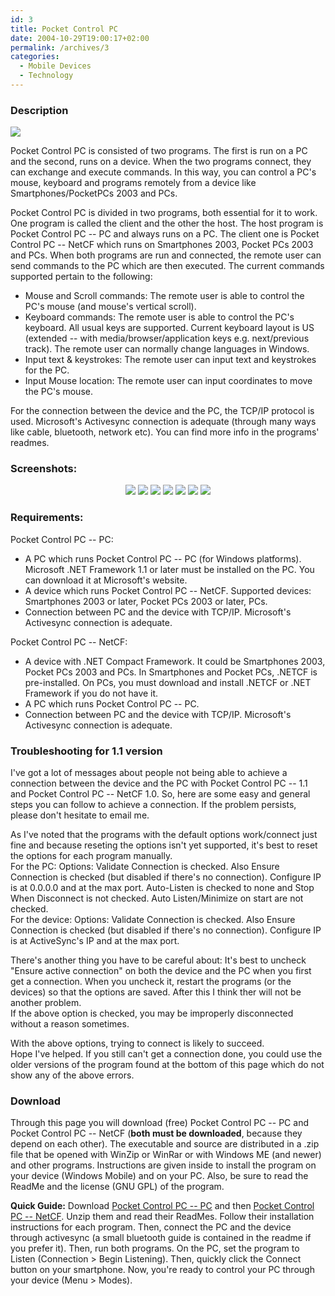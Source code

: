 ```yaml
---
id: 3
title: Pocket Control PC
date: 2004-10-29T19:00:17+02:00
permalink: /archives/3
categories:
  - Mobile Devices
  - Technology
---
```

### Description

<img src="/assets/posts/2004-10-29-pocket-control-pc/PocketControlPC_48.gif" />

Pocket Control PC is consisted of two programs. The first is run on a PC and the second, runs on a device. When the two programs connect, they can exchange and execute commands. In this way, you can control a PC's mouse, keyboard and programs remotely from a device like Smartphones/PocketPCs 2003 and PCs.

Pocket Control PC is divided in two programs, both essential for it to work. One program is called the client and the other the host. The host program is Pocket Control PC -- PC and always runs on a PC. The client one is Pocket Control PC -- NetCF which runs on Smartphones 2003, Pocket PCs 2003 and PCs. When both programs are run and connected, the remote user can send commands to the PC which are then executed. The current commands supported pertain to the following:

  * Mouse and Scroll commands: The remote user is able to control the PC's mouse (and mouse's vertical scroll).
  * Keyboard commands: The remote user is able to control the PC's keyboard. All usual keys are supported. Current keyboard layout is US (extended -- with media/browser/application keys e.g. next/previous track). The remote user can normally change languages in Windows.
  * Input text & keystrokes: The remote user can input text and keystrokes for the PC.
  * Input Mouse location: The remote user can input coordinates to move the PC's mouse.

For the connection between the device and the PC, the TCP/IP protocol is used. Microsoft's Activesync connection is adequate (through many ways like cable, bluetooth, network etc). You can find more info in the programs' readmes.

### Screenshots:

<p style="text-align: center;">
  <img src="/assets/posts/2004-10-29-pocket-control-pc/ControlPCScr_1.gif" />
  <img src="/assets/posts/2004-10-29-pocket-control-pc/ControlPCcf_2.gif" />
  <img src="/assets/posts/2004-10-29-pocket-control-pc/ControlPCcf_1.gif" />
  <img src="/assets/posts/2004-10-29-pocket-control-pc/ControlPCScr_2.gif" />
  <img src="/assets/posts/2004-10-29-pocket-control-pc/ControlPCcf_3.gif" />
  <img src="/assets/posts/2004-10-29-pocket-control-pc/ControlPCcf_4.gif" />
  <img src="/assets/posts/2004-10-29-pocket-control-pc/ControlPCcf_5.gif" />
</p>

### Requirements:

Pocket Control PC -- PC:

  * A PC which runs Pocket Control PC -- PC (for Windows platforms). Microsoft .NET Framework 1.1 or later must be installed on the PC. You can download it at Microsoft's website.
  * A device which runs Pocket Control PC -- NetCF. Supported devices: Smartphones 2003 or later, Pocket PCs 2003 or later, PCs.
  * Connection between PC and the device with TCP/IP. Microsoft's Activesync connection is adequate.

Pocket Control PC -- NetCF:

  * A device with .NET Compact Framework. It could be Smartphones 2003, Pocket PCs 2003 and PCs. In Smartphones and Pocket PCs, .NETCF is pre-installed. On PCs, you must download and install .NETCF or .NET Framework if you do not have it.
  * A PC which runs Pocket Control PC -- PC.
  * Connection between PC and the device with TCP/IP. Microsoft's Activesync connection is adequate.

### Troubleshooting for 1.1 version

I've got a lot of messages about people not being able to achieve a connection between the device and the PC with Pocket Control PC -- 1.1 and Pocket Control PC -- NetCF 1.0. So, here are some easy and general steps you can follow to achieve a connection. If the problem persists, please don't hesitate to email me.

As I've noted that the programs with the default options work/connect just fine and because reseting the options isn't yet supported, it's best to reset the options for each program manually.  
For the PC: Options: Validate Connection is checked. Also Ensure Connection is checked (but disabled if there's no connection). Configure IP is at 0.0.0.0 and at the max port. Auto-Listen is checked to none and Stop When Disconnect is not checked. Auto Listen/Minimize on start are not checked.  
For the device: Options: Validate Connection is checked. Also Ensure Connection is checked (but disabled if there's no connection). Configure IP is at ActiveSync's IP and at the max port.

There's another thing you have to be careful about: It's best to uncheck "Ensure active connection" on both the device and the PC when you first get a connection. When you uncheck it, restart the programs (or the devices) so that the options are saved. After this I think ther will not be another problem.  
If the above option is checked, you may be improperly disconnected without a reason sometimes.

With the above options, trying to connect is likely to succeed.  
Hope I've helped. If you still can't get a connection done, you could use the older versions of the program found at the bottom of this page which do not show any of the above errors.

### Download

Through this page you will download (free) Pocket Control PC -- PC and Pocket Control PC -- NetCF (**both must be downloaded**, because they depend on each other). The executable and source are distributed in a .zip file that be opened with WinZip or WinRar or with Windows ME (and newer) and other programs. Instructions are given inside to install the program on your device (Windows Mobile) and on your PC. Also, be sure to read the ReadMe and the license (GNU GPL) of the program.

**Quick Guide:** Download <a href="/assets/posts/2004-10-29-pocket-control-pc/PocketControlPC-PC1.1.zip">Pocket Control PC -- PC</a> and then <a href="/assets/posts/2004-10-29-pocket-control-pc/PocketControlPC-NetCF1.0.zip">Pocket Control PC -- NetCF</a>. Unzip them and read their ReadMes. Follow their installation instructions for each program. Then, connect the PC and the device through activesync (a small bluetooth guide is contained in the readme if you prefer it). Then, run both programs. On the PC, set the program to Listen (Connection > Begin Listening). Then, quickly click the Connect button on your smartphone. Now, you're ready to control your PC through your device (Menu > Modes).
